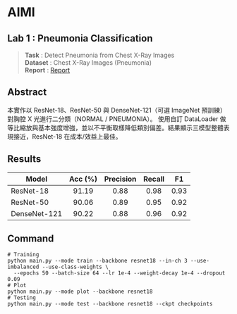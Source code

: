 # AIMI

## Lab 1 : Pneumonia Classification
> **Task** : Detect Pneumonia from Chest X-Ray Images  
> **Dataset** : Chest X-Ray Images (Pneumonia)  
> **Report** : [Report](https://github.com/Ianuyu/AIMI/blob/main/Lab1/LAB1_314553020_%E8%A8%B1%E8%89%AF%E4%BA%A6.pdf)
## Abstract
本實作以 ResNet-18、ResNet-50 與 DenseNet-121（可選 ImageNet 預訓練）對胸腔 X 光進行二分類（NORMAL / PNEUMONIA）。
使用自訂 DataLoader 做等比縮放與基本強度增強，並以不平衡取樣降低類別偏差。結果顯示三模型整體表現接近，ResNet-18 在成本/效益上最佳。

## Results 
| Model        | Acc (%) | Precision | Recall | F1  |
|--------------|:-------:|:---------:|:------:|:---:|
| ResNet-18    | 91.19   | 0.88      | 0.98   | 0.93 |
| ResNet-50    | 90.06   | 0.89      | 0.95   | 0.92 |
| DenseNet-121 | 90.22   | 0.88      | 0.96   | 0.92 |

## Command
```text
# Training
python main.py --mode train --backbone resnet18 --in-ch 3 --use-imbalanced --use-class-weights \
  --epochs 50 --batch-size 64 --lr 1e-4 --weight-decay 1e-4 --dropout 0.09
# Plot
python main.py --mode plot --backbone resnet18
# Testing
python main.py --mode test --backbone resnet18 --ckpt checkpoints
```

